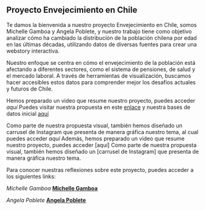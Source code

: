 ## Proyecto Envejecimiento en Chile

Te damos la bienvenida a nuestro proyecto Envejecimiento en Chile, somos Michelle Gamboa y Angela Poblete, y nuestro trabajo tiene como objetivo analizar cómo ha cambiado la distribución de la población chilena por edad en las últimas décadas, utilizando datos de diversas fuentes para crear una webstory interactiva. 

Nuestro enfoque se centra en cómo el envejecimiento de la población está afectando a diferentes sectores, como el sistema de pensiones, de salud y el mercado laboral. A través de herramientas de visualización, buscamos hacer accesibles estos datos para comprender mejor los desafíos actuales y futuros de Chile. 

Hemos preparado un video que resume nuestro proyecto, puedes acceder *aquí*
Puedes visitar nuestra propuesta en este [enlace](https://github.com/angelapobb/grupo/blob/main/Entrega01/Propuesta%20de%20investigaci%C3%B3n.md) y nuestra bases de datos inicial [aquí](https://github.com/angelapobb/grupo/blob/main/Entrega01/Bases%20de%20datos%20inicial.md)

Como parte de nuestra propuesta visual, también hemos diseñado un carrusel de Instagram que presenta de manera gráfica nuestro tema, al cual puedes acceder *aquí*
Además, hemos preparado un video que resume nuestro proyecto, puedes acceder [aquí]
Como parte de nuestra propuesta visual, también hemos diseñado un [carrusel de Instagram] que presenta de manera gráfica nuestro tema.

Para conocer nuestras reflexiones sobre este proyecto, puedes acceder a los siguientes links:

*Michelle Gamboa*
**[Michelle Gamboa](https://github.com/angelapobb/grupo/blob/main/Entrega01/An%C3%A1lisis%20cr%C3%ADtico%20Michelle%20Gamboa%20Palma.md)**

*Angela Poblete*
**[Angela Poblete](https://github.com/angelapobb/grupo/blob/main/Entrega01/reflexi%C3%B3n_integrante-01.md)**

